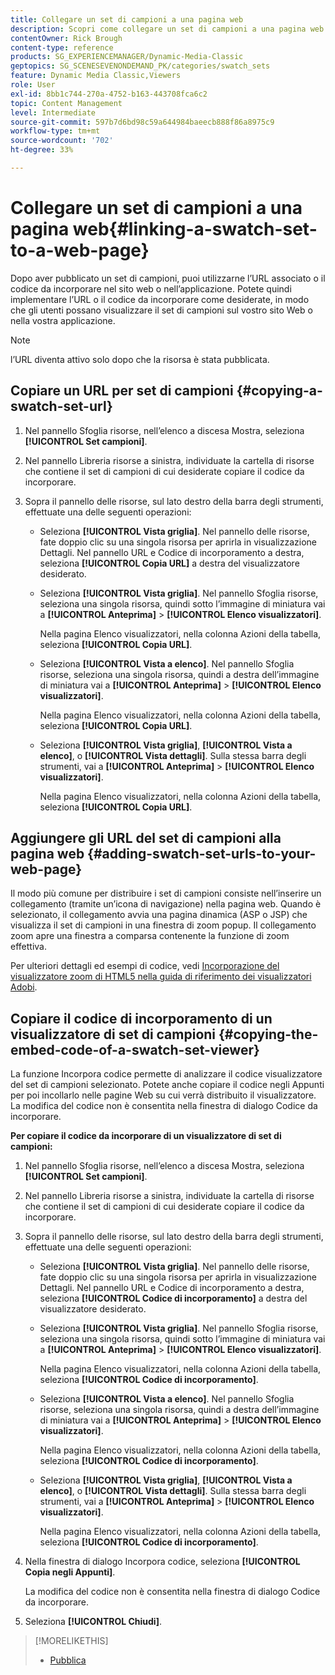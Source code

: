 ```yaml
---
title: Collegare un set di campioni a una pagina web
description: Scopri come collegare un set di campioni a una pagina web in Adobe Dynamic Media Classic.
contentOwner: Rick Brough
content-type: reference
products: SG_EXPERIENCEMANAGER/Dynamic-Media-Classic
geptopics: SG_SCENESEVENONDEMAND_PK/categories/swatch_sets
feature: Dynamic Media Classic,Viewers
role: User
exl-id: 8bb1c744-270a-4752-b163-443708fca6c2
topic: Content Management
level: Intermediate
source-git-commit: 597b7d6bd98c59a644984baeecb888f86a8975c9
workflow-type: tm+mt
source-wordcount: '702'
ht-degree: 33%

---
```


# Collegare un set di campioni a una pagina web{#linking-a-swatch-set-to-a-web-page}

Dopo aver pubblicato un set di campioni, puoi utilizzarne l’URL associato o il codice da incorporare nel sito web o nell’applicazione. Potete quindi implementare l’URL o il codice da incorporare come desiderate, in modo che gli utenti possano visualizzare il set di campioni sul vostro sito Web o nella vostra applicazione.

>[!NOTE]
>
>l’URL diventa attivo solo dopo che la risorsa è stata pubblicata.

## Copiare un URL per set di campioni {#copying-a-swatch-set-url}

1. Nel pannello Sfoglia risorse, nell’elenco a discesa Mostra, seleziona **[!UICONTROL Set campioni]**.
1. Nel pannello Libreria risorse a sinistra, individuate la cartella di risorse che contiene il set di campioni di cui desiderate copiare il codice da incorporare.
1. Sopra il pannello delle risorse, sul lato destro della barra degli strumenti, effettuate una delle seguenti operazioni:

   * Seleziona **[!UICONTROL Vista griglia]**. Nel pannello delle risorse, fate doppio clic su una singola risorsa per aprirla in visualizzazione Dettagli. Nel pannello URL e Codice di incorporamento a destra, seleziona **[!UICONTROL Copia URL]** a destra del visualizzatore desiderato.
   * Seleziona **[!UICONTROL Vista griglia]**. Nel pannello Sfoglia risorse, seleziona una singola risorsa, quindi sotto l’immagine di miniatura vai a **[!UICONTROL Anteprima]** > **[!UICONTROL Elenco visualizzatori]**.

     Nella pagina Elenco visualizzatori, nella colonna Azioni della tabella, seleziona **[!UICONTROL Copia URL]**.

   * Seleziona **[!UICONTROL Vista a elenco]**. Nel pannello Sfoglia risorse, seleziona una singola risorsa, quindi a destra dell’immagine di miniatura vai a **[!UICONTROL Anteprima]** > **[!UICONTROL Elenco visualizzatori]**.

     Nella pagina Elenco visualizzatori, nella colonna Azioni della tabella, seleziona **[!UICONTROL Copia URL]**.

   * Seleziona **[!UICONTROL Vista griglia]**, **[!UICONTROL Vista a elenco]**, o **[!UICONTROL Vista dettagli]**. Sulla stessa barra degli strumenti, vai a **[!UICONTROL Anteprima]** > **[!UICONTROL Elenco visualizzatori]**.

     Nella pagina Elenco visualizzatori, nella colonna Azioni della tabella, seleziona **[!UICONTROL Copia URL]**.

## Aggiungere gli URL del set di campioni alla pagina web {#adding-swatch-set-urls-to-your-web-page}

Il modo più comune per distribuire i set di campioni consiste nell’inserire un collegamento (tramite un’icona di navigazione) nella pagina web. Quando è selezionato, il collegamento avvia una pagina dinamica (ASP o JSP) che visualizza il set di campioni in una finestra di zoom popup. Il collegamento zoom apre una finestra a comparsa contenente la funzione di zoom effettiva.

Per ulteriori dettagli ed esempi di codice, vedi [Incorporazione del visualizzatore zoom di HTML5 nella guida di riferimento dei visualizzatori Adobi](https://experienceleague.adobe.com/docs/dynamic-media-developer-resources/library/viewers-aem-assets-dmc/zoom/c-html5-20-zoom-viewer-about.html#section-e1c3106f5b3e445d9b95be337c2f94e2).

## Copiare il codice di incorporamento di un visualizzatore di set di campioni {#copying-the-embed-code-of-a-swatch-set-viewer}

La funzione Incorpora codice permette di analizzare il codice visualizzatore del set di campioni selezionato. Potete anche copiare il codice negli Appunti per poi incollarlo nelle pagine Web su cui verrà distribuito il visualizzatore. La modifica del codice non è consentita nella finestra di dialogo Codice da incorporare.

**Per copiare il codice da incorporare di un visualizzatore di set di campioni:**

1. Nel pannello Sfoglia risorse, nell’elenco a discesa Mostra, seleziona **[!UICONTROL Set campioni]**.
1. Nel pannello Libreria risorse a sinistra, individuate la cartella di risorse che contiene il set di campioni di cui desiderate copiare il codice da incorporare.
1. Sopra il pannello delle risorse, sul lato destro della barra degli strumenti, effettuate una delle seguenti operazioni:

   * Seleziona **[!UICONTROL Vista griglia]**. Nel pannello delle risorse, fate doppio clic su una singola risorsa per aprirla in visualizzazione Dettagli. Nel pannello URL e Codice di incorporamento a destra, seleziona **[!UICONTROL Codice di incorporamento]** a destra del visualizzatore desiderato.
   * Seleziona **[!UICONTROL Vista griglia]**. Nel pannello Sfoglia risorse, seleziona una singola risorsa, quindi sotto l’immagine di miniatura vai a **[!UICONTROL Anteprima]** > **[!UICONTROL Elenco visualizzatori]**.

     Nella pagina Elenco visualizzatori, nella colonna Azioni della tabella, seleziona **[!UICONTROL Codice di incorporamento]**.

   * Seleziona **[!UICONTROL Vista a elenco]**. Nel pannello Sfoglia risorse, seleziona una singola risorsa, quindi a destra dell’immagine di miniatura vai a **[!UICONTROL Anteprima]** > **[!UICONTROL Elenco visualizzatori]**.

     Nella pagina Elenco visualizzatori, nella colonna Azioni della tabella, seleziona **[!UICONTROL Codice di incorporamento]**.

   * Seleziona **[!UICONTROL Vista griglia]**, **[!UICONTROL Vista a elenco]**, o **[!UICONTROL Vista dettagli]**. Sulla stessa barra degli strumenti, vai a **[!UICONTROL Anteprima]** > **[!UICONTROL Elenco visualizzatori]**.

     Nella pagina Elenco visualizzatori, nella colonna Azioni della tabella, seleziona **[!UICONTROL Codice di incorporamento]**.

1. Nella finestra di dialogo Incorpora codice, seleziona **[!UICONTROL Copia negli Appunti]**.

   La modifica del codice non è consentita nella finestra di dialogo Codice da incorporare.

1. Seleziona **[!UICONTROL Chiudi]**.

>[!MORELIKETHIS]
>
>* [Pubblica](publishing-files.md#publishing_files)
